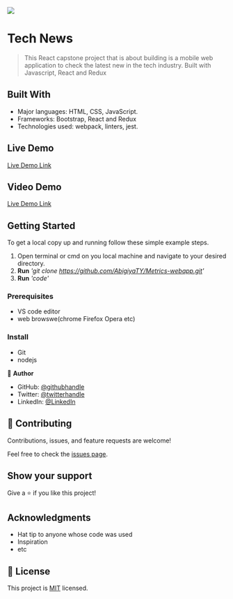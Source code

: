 ![](https://img.shields.io/badge/Microverse-blueviolet)

# Tech News

> This React capstone project that is about building is a mobile web application to check the latest new in the tech industry. Built with Javascript, React and Redux 


## Built With

- Major languages: HTML, CSS, JavaScript.
- Frameworks: Bootstrap, React and Redux
- Technologies used: webpack, linters, jest.

## Live Demo 

[Live Demo Link](https://tourmaline-syrniki-7038a4.netlify.app/)

## Video Demo 

[Live Demo Link](https://drive.google.com/file/d/1VvS99hrD9Nhmha7rC4d0baYAGVBN1aQG/view?usp=sharing)

## Getting Started

To get a local copy up and running follow these simple example steps.
1. Open terminal or cmd on you local machine and navigate to your desired directory.
2. **Run**    *'git clone https://github.com/AbigiyaTY/Metrics-webapp.git'*
3. **Run**   *'code'*

### Prerequisites
* VS code editor
* web browswe(chrome Firefox Opera etc)

### Install
* Git 
* nodejs 


👤 **Author**

* GitHub: [@githubhandle](https://github.com/AbigiyaTY)
* Twitter: [@twitterhandle](https://twitter.com/AbigiyaTY)
* LinkedIn: [@LinkedIn](https://www.linkedin.com/in/abigiya-tadesse-6a0052234)


## 🤝 Contributing

Contributions, issues, and feature requests are welcome!

Feel free to check the [issues page](../../issues/).

## Show your support

Give a ⭐️ if you like this project!

## Acknowledgments

- Hat tip to anyone whose code was used
- Inspiration
- etc

## 📝 License

This project is [MIT](./MIT.md) licensed.
